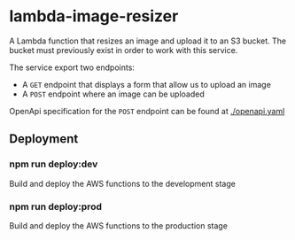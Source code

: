 # lambda-image-resizer

A Lambda function that resizes an image and upload it to an S3 bucket. The bucket must previously
exist in order to work with this service.

The service export two endpoints:

- A `GET` endpoint that displays a form that allow us to upload an image
- A `POST` endpoint where an image can be uploaded

OpenApi specification for the `POST` endpoint can be found at [./openapi.yaml](./openapi.yaml)

## Deployment

### npm run deploy:dev

Build and deploy the AWS functions to the development stage

### npm run deploy:prod

Build and deploy the AWS functions to the production stage
